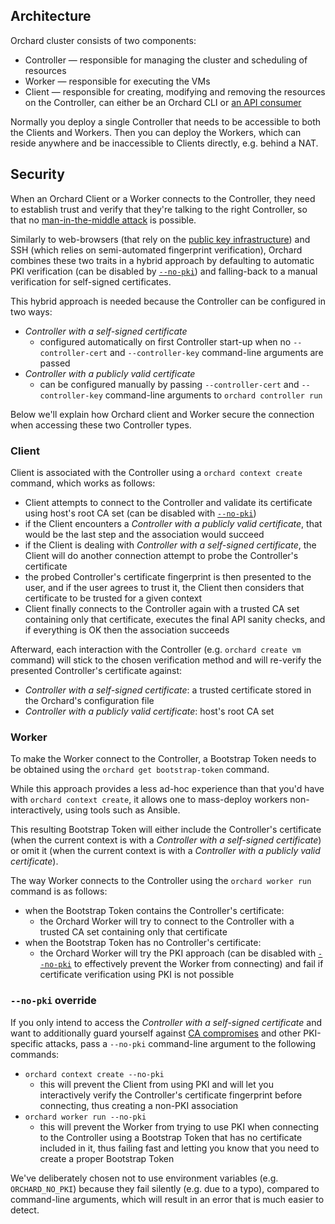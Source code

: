 ## Architecture

Orchard cluster consists of two components:

* Controller — responsible for managing the cluster and scheduling of resources
* Worker — responsible for executing the VMs
* Client — responsible for creating, modifying and removing the resources on the Controller, can either be an Orchard CLI or [an API consumer](/orchard/integration-guide)

Normally you deploy a single Controller that needs to be accessible to both the Clients and Workers. Then you can deploy the Workers, which can reside anywhere and be inaccessible to Clients directly, e.g. behind a NAT.

## Security

When an Orchard Client or a Worker connects to the Controller, they need to establish trust and verify that they're talking to the right Controller, so that no [man-in-the-middle attack](https://en.wikipedia.org/wiki/Man-in-the-middle_attack) is possible.

Similarly to web-browsers (that rely on the [public key infrastructure](https://en.wikipedia.org/wiki/Public_key_infrastructure)) and SSH (which relies on semi-automated fingerprint verification), Orchard combines these two traits in a hybrid approach by defaulting to automatic PKI verification (can be disabled by [`--no-pki`](#--no-pki-override)) and falling-back to a manual verification for self-signed certificates.

This hybrid approach is needed because the Controller can be configured in two ways:

* *Controller with a self-signed certificate*
    * configured automatically on first Controller start-up when no `--controller-cert` and `--controller-key` command-line arguments are passed
* *Controller with a publicly valid certificate*
    * can be configured manually by passing `--controller-cert` and `--controller-key` command-line arguments to `orchard controller run`

Below we'll explain how Orchard client and Worker secure the connection when accessing these two Controller types.

### Client

Client is associated with the Controller using a `orchard context create` command, which works as follows:

* Client attempts to connect to the Controller and validate its certificate using host's root CA set (can be disabled with [`--no-pki`](#--no-pki-override))
* if the Client encounters a  *Controller with a publicly valid certificate*, that would be the last step and the association would succeed
* if the Client is dealing with *Controller with a self-signed certificate*, the Client will do another connection attempt to probe the Controller's certificate
* the probed Controller's certificate fingerprint is then presented to the user, and if the user agrees to trust it, the Client then considers that certificate to be trusted for a given context
* Client finally connects to the Controller again with a trusted CA set containing only that certificate, executes the final API sanity checks, and if everything is OK then the association succeeds

Afterward, each interaction with the Controller  (e.g. `orchard create vm` command) will stick to the chosen verification method and will re-verify the presented Controller's certificate against:

* *Controller with a self-signed certificate*: a trusted certificate stored in the Orchard's configuration file
* *Controller with a publicly valid certificate*: host's root CA set

### Worker

To make the Worker connect to the Controller, a Bootstrap Token needs to be obtained using the `orchard get bootstrap-token` command.

While this approach provides a less ad-hoc experience than that you'd have with `orchard context create`, it allows one to mass-deploy workers non-interactively, using tools such as Ansible.

This resulting Bootstrap Token will either include the Controller's certificate (when the current context is with a *Controller with a self-signed certificate*) or omit it (when the current context is with a *Controller with a publicly valid certificate*).

The way Worker connects to the Controller using the `orchard worker run` command is as follows:

* when the Bootstrap Token contains the Controller's certificate:
    * the Orchard Worker will try to connect to the Controller with a trusted CA set containing only that certificate
* when the Bootstrap Token has no Controller's certificate:
    * the Orchard Worker will try the PKI approach (can be disabled with [`--no-pki`](#--no-pki-override) to effectively prevent the Worker from connecting) and fail if certificate verification using PKI is not possible

### `--no-pki` override

If you only intend to access the *Controller with a self-signed certificate* and want to additionally guard yourself against [CA compromises](https://en.wikipedia.org/wiki/Certificate_authority#CA_compromise) and other PKI-specific attacks, pass a `--no-pki` command-line argument to the following commands:

* `orchard context create --no-pki`
    * this will prevent the Client from using PKI and will let you interactively verify the Controller's certificate fingerprint before connecting, thus creating a non-PKI association
* `orchard worker run --no-pki`
    * this will prevent the Worker from trying to use PKI when connecting to the Controller using a Bootstrap Token that has no certificate included in it, thus failing fast and letting you know that you need to create a proper Bootstrap Token

We've deliberately chosen not to use environment variables (e.g. `ORCHARD_NO_PKI`) because they fail silently (e.g. due to a typo), compared to command-line arguments, which will result in an error that is much easier to detect.
